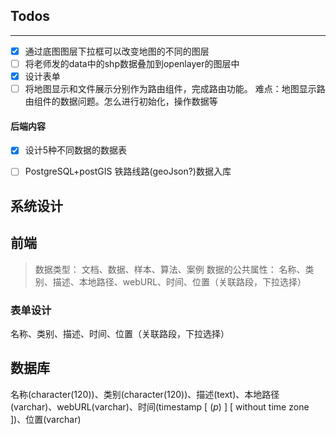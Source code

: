 ## Todos
---
- [x] 通过底图图层下拉框可以改变地图的不同的图层
- [ ] 将老师发的data中的shp数据叠加到openlayer的图层中
- [x] 设计表单
- [ ] 将地图显示和文件展示分别作为路由组件，完成路由功能。 难点：地图显示路由组件的数据问题。怎么进行初始化，操作数据等
#### 后端内容
- [x] 设计5种不同数据的数据表
- [ ] PostgreSQL+postGIS 铁路线路(geoJson?)数据入库


## 系统设计
## 前端

> 数据类型： 文档、数据、样本、算法、案例
> 数据的公共属性： 名称、类别、描述、本地路径、webURL、时间、位置（关联路段，下拉选择）

### 表单设计

名称、类别、描述、时间、位置（关联路段，下拉选择）

## 数据库

名称(character(120))、类别(character(120))、描述(text)、本地路径(varchar)、webURL(varchar)、时间(timestamp [ (*p*) ] [ without time zone ])、位置(varchar)



